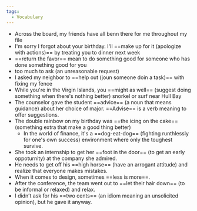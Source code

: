```yaml
---
tags:
  - Vocabulary
---
```

 - Across the board, my friends have all benn there for me throughout my file
 - I'm sorry I forgot about your birthday. I'll ==make up for it (apologize with actions)== by treating you to dinner next week
 - ==return the favor== mean to do something good for someone who has done something good for you
 - too much to ask (an unreasonable request)
 - I asked my neighbor to ==help out (joun someone doin a task)== with fixing my fence
 - While you're in the Virgin Islands, you ==might as well== (suggest doing something when there's nothing better) snorkel or surf near Hull Bay
- The counselor gave the student ==advice== (a noun that means guidance) about her choice of major. ==Advise== is a verb meaning to offer suggestions.
- The double rainbow on my birthday was ==the icing on the cake== (something extra that make a good thing better)
	- In the world of finance, it's a ==dog-eat-dog== (fighting runthlessly for one's own success) environment where only the toughest survive.
- She took an internship to get her ==foot in the door== (to get an early oppoturnity) at the company she admired.
- He needs to get off his ==high horse== (have an arrogant attitude) and realize that everyone makes mistakes.
- When it comes to design, sometimes ==less is more==.
- After the conference, the team went out to ==let their hair down== (to be informal or relaxed) and relax.
- I didn’t ask for his ==two cents== (an idiom meaning an unsolicited opinion), but he gave it anyway.